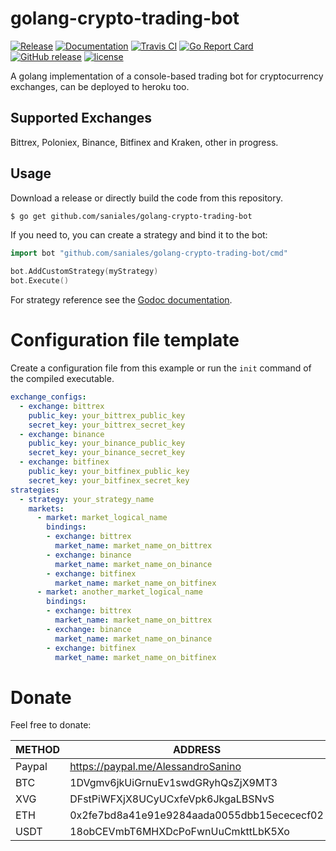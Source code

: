 # golang-crypto-trading-bot

[![Release](https://img.shields.io/github/downloads/saniales/golang-crypto-trading-bot/total.svg)](https://github.com/yangwenmai/how-to-add-badge-in-github-readme/releases)
[![Documentation](https://godoc.org/github.com/saniales/golang-crypto-trading-bot?status.svg)](https://github.com/saniales/golang-crypto-trading-bot)
[![Travis CI](https://img.shields.io/travis/saniales/golang-crypto-trading-bot.svg)]((https://github.com/saniales/golang-crypto-trading-bot))
[![Go Report Card](https://goreportcard.com/badge/github.com/saniales/golang-crypto-trading-bot.svg?branch=master)](https://github.com/saniales/golang-crypto-trading-bot)
[![GitHub release](https://img.shields.io/github/release/saniales/golang-crypto-trading-bot.svg)](https://github.com/saniales/golang-crypto-trading-bot/releases)
[![license](https://img.shields.io/github/license/saniales/golang-crypto-trading-bot.svg?maxAge=2592000)](https://github.com/saniales/golang-crypto-trading-bot/LICENSE)


A golang implementation of a console-based trading bot for cryptocurrency exchanges, can be deployed to heroku too. 

## Supported Exchanges
Bittrex, Poloniex, Binance, Bitfinex and Kraken, other in progress.

## Usage

Download a release or directly build the code from this repository.
``` bash
$ go get github.com/saniales/golang-crypto-trading-bot
```

If you need to, you can create a strategy and bind it to the bot:
``` go
import bot "github.com/saniales/golang-crypto-trading-bot/cmd"

bot.AddCustomStrategy(myStrategy)
bot.Execute()
```

For strategy reference see the [Godoc documentation](https://godoc.org/github.com/saniales/golang-crypto-trading-bot).

# Configuration file template
Create a configuration file from this example or run the `init` command of the compiled executable.
``` yaml
exchange_configs: 
  - exchange: bittrex
    public_key: your_bittrex_public_key
    secret_key: your_bittrex_secret_key
  - exchange: binance
    public_key: your_binance_public_key
    secret_key: your_binance_secret_key
  - exchange: bitfinex
    public_key: your_bitfinex_public_key
    secret_key: your_bitfinex_secret_key
strategies:
  - strategy: your_strategy_name
    markets:
      - market: market_logical_name
        bindings:
        - exchange: bittrex
          market_name: market_name_on_bittrex
        - exchange: binance
          market_name: market_name_on_binance
        - exchange: bitfinex
          market_name: market_name_on_bitfinex
      - market: another_market_logical_name
        bindings:
        - exchange: bittrex
          market_name: market_name_on_bittrex
        - exchange: binance
          market_name: market_name_on_binance
        - exchange: bitfinex
          market_name: market_name_on_bitfinex
```

# Donate
Feel free to donate:

| METHOD 	| ADDRESS                                   	|
|--------	|--------------------------------------------	|
| Paypal 	| https://paypal.me/AlessandroSanino         	|
| BTC    	| 1DVgmv6jkUiGrnuEv1swdGRyhQsZjX9MT3         	|
| XVG    	| DFstPiWFXjX8UCyUCxfeVpk6JkgaLBSNvS         	|
| ETH    	| 0x2fe7bd8a41e91e9284aada0055dbb15ecececf02 	|
| USDT   	| 18obCEVmbT6MHXDcPoFwnUuCmkttLbK5Xo         	|
